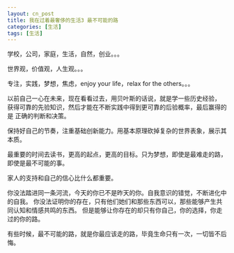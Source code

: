 ```yaml
---
layout: cn_post
title: 我在过着最奢侈的生活3 最不可能的路
categories: [生活]
tags: [生活]
---
```


学校，公司，家庭，生活，自然，创业。。。

世界观，价值观，人生观。。。

专注，实践，梦想，焦虑，enjoy your life，relax for the others。。。

以前自己一心在未来，现在看看过去，用贝叶斯的话说，就是学一些历史经验，
获得可靠的先验知识，然后才能在不断实践中得到更可靠的后验概率，最后赢得的是
正确的判断和决策。

保持好自己的节奏，注重基础创新能力。用基本原理砍掉复杂的世界表象，展示其本质。

最重要的时间去读书，更高的起点，更高的目标。只为梦想，即使是最难走的路，
即使是最不可能的事。

家人的支持和自己的信心比什么都重要。

你没法踏进同一条河流，今天的你已不是昨天的你。自我意识的错觉，不断进化中的自我。
你没法证明你的存在，只有他们她们和那些东西可以，那些能够产生共同认知和情感共鸣的东西。
但是能够让你存在的却只有你自己，你的选择，你走过的你的路。

有些时候，最不可能的路，就是你最应该走的路，毕竟生命只有一次，一切皆不后悔。

